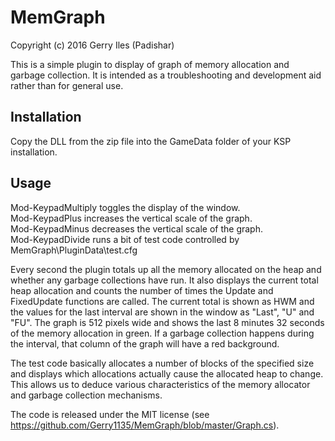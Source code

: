 # MemGraph
Copyright (c) 2016 Gerry Iles (Padishar)

This is a simple plugin to display of graph of memory allocation and garbage collection.  It is intended as a troubleshooting 
and development aid rather than for general use.

## Installation
Copy the DLL from the zip file into the GameData folder of your KSP installation.

## Usage
Mod-KeypadMultiply toggles the display of the window.  
Mod-KeypadPlus increases the vertical scale of the graph.  
Mod-KeypadMinus decreases the vertical scale of the graph.  
Mod-KeypadDivide runs a bit of test code controlled by MemGraph\PluginData\test.cfg

Every second the plugin totals up all the memory allocated on the heap and whether any garbage collections have run.  It also 
displays the current total heap allocation and counts the number of times the Update and FixedUpdate functions are called. 
The current total is shown as HWM and the values for the last interval are shown in the window as "Last", "U" and "FU".  The 
graph is 512 pixels wide and shows the last 8 minutes 32 seconds of the memory allocation in green.  If a garbage collection 
happens during the interval, that column of the graph will have a red background.

The test code basically allocates a number of blocks of the specified size and displays which allocations actually cause the 
allocated heap to change.  This allows us to deduce various characteristics of the memory allocator and garbage collection 
mechanisms.

The code is released under the MIT license (see https://github.com/Gerry1135/MemGraph/blob/master/Graph.cs).
